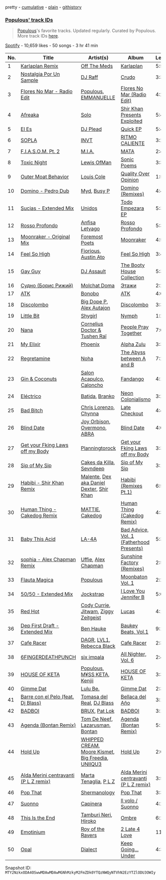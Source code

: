 pretty - [cumulative](/playlists/cumulative/37i9dQZF1DWWye7T9y0Pwf.md) - [plain](/playlists/plain/37i9dQZF1DWWye7T9y0Pwf) - [githistory](https://github.githistory.xyz/mackorone/spotify-playlist-archive/blob/main/playlists/plain/37i9dQZF1DWWye7T9y0Pwf)

### [Populous' track IDs](https://open.spotify.com/playlist/37i9dQZF1DWWye7T9y0Pwf)

> <a href="spotify:artist:5Uy8Skuxzxf38jMDTndKIU">Populous</a>'s favorite tracks\. Updated regularly\. Curated by Populous\. More track IDs <a href="spotify:genre:track\_id">here</a>.

[Spotify](https://open.spotify.com/user/spotify) - 10,659 likes - 50 songs - 3 hr 41 min

| No. | Title | Artist(s) | Album | Length |
|---|---|---|---|---|
| 1 | [Karlaplan Remix](https://open.spotify.com/track/39rhDYzJpyY8tCymSwNX0A) | [Off The Meds](https://open.spotify.com/artist/6XHiqDJIKWxSMQLsjFsiFM) | [Karlaplan](https://open.spotify.com/album/06Kk4K3I7aXSSzZ0HWQh1r) | 5:57 |
| 2 | [Nostalgia Por Un Sample](https://open.spotify.com/track/3yKqPv9Zx1TiGzjSRJA81v) | [DJ Raff](https://open.spotify.com/artist/1yBSX25jjXRF6KqAKGygy2) | [Crudo](https://open.spotify.com/album/0F1RaPxQgDjehNKunqR0GU) | 3:39 |
| 3 | [Flores No Mar \- Radio Edit](https://open.spotify.com/track/7Bi5S5rbQIGe57Ckq95AR1) | [Populous](https://open.spotify.com/artist/5Uy8Skuxzxf38jMDTndKIU), [EMMANUELLE](https://open.spotify.com/artist/1C2Gz0VQuVWtaLWd54ujI5) | [Flores No Mar \(Radio Edit\)](https://open.spotify.com/album/13pN5e0Jmu4CiQFJPHLJ4S) | 4:23 |
| 4 | [Afreaka](https://open.spotify.com/track/7x3vnq1N9TQuU7G2fra8TW) | [Solo](https://open.spotify.com/artist/3D1Uu4cGMjcbsgCy4LMOQ8) | [Shir Khan Presents Exploited](https://open.spotify.com/album/7BYZOxdBeuzrkEiCTXFbqT) | 5:46 |
| 5 | [El Es](https://open.spotify.com/track/57PPncVwuda48YRxr24baj) | [DJ Plead](https://open.spotify.com/artist/3srk7xv520Ls9D09QMpEJg) | [Quick EP](https://open.spotify.com/album/3CUx8j4SgUTrS3CE9dudyS) | 5:49 |
| 6 | [SOPLA](https://open.spotify.com/track/2SucVQzopq1TspgQj8F1hY) | [INVT](https://open.spotify.com/artist/7iS41tYQBUyJsZYcxCse0D) | [RITMO CALIENTE](https://open.spotify.com/album/1Png7rMhioLxwKlPItYNzi) | 3:26 |
| 7 | [F.I.A.S.O.M\. Pt\. 2](https://open.spotify.com/track/7vy5cKebs6nFSpvAzzWKoP) | [M.I.A.](https://open.spotify.com/artist/0QJIPDAEDILuo8AIq3pMuU) | [MATA](https://open.spotify.com/album/2fexyU9sHdXHmI1jvPqrxX) | 2:49 |
| 8 | [Toxic Night](https://open.spotify.com/track/4Ji1y7I57VNsO3K7qy0lwy) | [Lewis OfMan](https://open.spotify.com/artist/1hkRfKGoJisJDbo6eSf1pg) | [Sonic Poems](https://open.spotify.com/album/61LDldyfICKlRKjauyeWdn) | 3:35 |
| 9 | [Outer Moat Behavior](https://open.spotify.com/track/4ZnaAJlGosMAifB0SPZf0c) | [Louis Cole](https://open.spotify.com/artist/6uIst176jhzooPMetg2rtH) | [Quality Over Opinion](https://open.spotify.com/album/57Xg6JumEnG5i5MBzJVdT7) | 1:51 |
| 10 | [Domino \- Pedro Dub](https://open.spotify.com/track/1nnVUhdqHPwrfRqFrQDS5P) | [Myd](https://open.spotify.com/artist/3QFiymmbJlVBPpnrOatEAk), [Busy P](https://open.spotify.com/artist/3coXUO5EiwR37nzX4xWjIV) | [Domino \(Remixes\)](https://open.spotify.com/album/4kbcqVdWC9TKszTAnUse0E) | 4:43 |
| 11 | [Sucias \- Extended Mix](https://open.spotify.com/track/2SvWci2j9kOflFiFHn4StG) | [Unidos](https://open.spotify.com/artist/0XBCk4k6lCKGHon9DctkU1) | [Todo Empezara EP](https://open.spotify.com/album/5bWJ4QYUgw5tHw2dspcL4s) | 5:37 |
| 12 | [Rosso Profondo](https://open.spotify.com/track/6M9VBE2zlGQa3cT6VNzgeB) | [Anfisa Letyago](https://open.spotify.com/artist/7icoOm5fKKPo49jVxoj1Cq) | [Rosso Profondo](https://open.spotify.com/album/5ABj3AqPtraY5zeMjymw0k) | 5:33 |
| 13 | [Moonraker \- Original Mix](https://open.spotify.com/track/4tafNtefRn21TXNJUQi9ah) | [Foremost Poets](https://open.spotify.com/artist/6bxNGNLzoododCo2iYnW5F) | [Moonraker](https://open.spotify.com/album/2pN7qBEkcp5dw0vRNItSbO) | 4:52 |
| 14 | [Feel So High](https://open.spotify.com/track/7bqutkAQ3I4UMY5TsLDkuA) | [Fiorious](https://open.spotify.com/artist/3pKgTa7RsVMksNX7ikwmor), [Austin Ato](https://open.spotify.com/artist/6sCrZwNbMhp1iahiiFQY66) | [Feel So High](https://open.spotify.com/album/6zAdJh76pLnhY0RDR6zwjL) | 3:49 |
| 15 | [Gay Guy](https://open.spotify.com/track/1Kdg3BeatkYnKzIz6Lxxhr) | [DJ Assault](https://open.spotify.com/artist/3yoyUFgb11DMp1KrsJoQZU) | [The Booty House Collection](https://open.spotify.com/album/5knyj8FdB73XAWGaCTXvIa) | 5:36 |
| 16 | [Судно \(Борис Рижий\)](https://open.spotify.com/track/1SHB1hp6267UK9bJQUxYvO) | [Molchat Doma](https://open.spotify.com/artist/1nVq0hKIVReeaiB3xJgKf0) | [Этажи](https://open.spotify.com/album/1FHREwXgTQvqiG8q5KlRzc) | 2:21 |
| 17 | [ATK](https://open.spotify.com/track/3AaGCSpUFAmtB1XGxz5IWk) | [Bonobo](https://open.spotify.com/artist/0cmWgDlu9CwTgxPhf403hb) | [ATK](https://open.spotify.com/album/1x8w8WymEDZWQ60O7qKGbH) | 4:05 |
| 18 | [Discolombo](https://open.spotify.com/track/7l56isKTjtYOuf0ESVAKiy) | [Big Dope P](https://open.spotify.com/artist/0eebKLG13kCWzqNI1LItJe), [Alex Autajon](https://open.spotify.com/artist/5OA57ztYlNqNO02sjgjzTl) | [Discolombo](https://open.spotify.com/album/5HONGW7uTKZeCFnXTtms4U) | 3:30 |
| 19 | [Little Bit](https://open.spotify.com/track/03yR4z1jANazJTWMjX3rtw) | [Shygirl](https://open.spotify.com/artist/3M3wTTCDwicRubwMyHyEDy) | [Nymph](https://open.spotify.com/album/3i4ZYO2l14kCTRzw90JmZ4) | 1:20 |
| 20 | [Nana](https://open.spotify.com/track/2bN40aJQHnM7RjwMulmEpw) | [Cornelius Doctor & Tushen Raï](https://open.spotify.com/artist/1j2w2mPCYgklKXKy0u3wTq) | [People Pray Together](https://open.spotify.com/album/0dUsbl680gdqOgbKoGzrwz) | 7:01 |
| 21 | [My Elixir](https://open.spotify.com/track/0pd2VPSs38dIGQAcPrVydc) | [Phoenix](https://open.spotify.com/artist/1xU878Z1QtBldR7ru9owdU) | [Alpha Zulu](https://open.spotify.com/album/1jEwa4YdGR6FvKxWgRbJcv) | 3:32 |
| 22 | [Regretamine](https://open.spotify.com/track/1s6aEJfk5FmFDigeCunqoD) | [Noha](https://open.spotify.com/artist/1zI6CaqXFicsizcZEqhxBJ) | [The Abyss between A and B](https://open.spotify.com/album/38N3eZH3Uy4QWx2dpNQB6K) | 7:23 |
| 23 | [Gin & Coconuts](https://open.spotify.com/track/5mkJw7rNC8zK9XxoWcGPZx) | [Salon Acapulco](https://open.spotify.com/artist/0Ah2vc4wnoDNFeCBRozIPJ), [Caloncho](https://open.spotify.com/artist/2z3KntXLyEF5Lvz1kpdBoA) | [Fandango](https://open.spotify.com/album/7582prpymNwIWu6uV4QgYW) | 4:11 |
| 24 | [Eléctrico](https://open.spotify.com/track/1AM19lNUr7Go1knNTmKXQc) | [Batida](https://open.spotify.com/artist/5rILRopfIgqH4Cg6Ean6AJ), [Branko](https://open.spotify.com/artist/0J4EYPhE5XrajiHR99Pyhl) | [Neon Colonialismo](https://open.spotify.com/album/5pC12pZRZM6p7Gy9ccu78M) | 3:20 |
| 25 | [Bad Bitch](https://open.spotify.com/track/1QPb3sFVfZlcrSHp9skszO) | [Chris Lorenzo](https://open.spotify.com/artist/7tm9Tuc70geXOOyKhtZHIj), [Chynna](https://open.spotify.com/artist/41TSOINjztNAFtwuGenWVA) | [Late Checkout](https://open.spotify.com/album/7EKYXT614EhSh5jLDUdFAj) | 4:48 |
| 26 | [Blind Date](https://open.spotify.com/track/0UNzzZBuQfZwNJ3mk2PYbm) | [Joy Orbison](https://open.spotify.com/artist/0aIpJqqTLf683ojWREc5lg), [Overmono](https://open.spotify.com/artist/01PnN11ovfen6xUOHfNpn3), [ABRA](https://open.spotify.com/artist/3ZJxEmjYZd5VOqZ8o3aXiL) | [Blind Date](https://open.spotify.com/album/1ZDktqQTTWUktZ0ivTA06P) | 4:05 |
| 27 | [Get your Fking Laws off my Body](https://open.spotify.com/track/0AT9fER20LfUfkrCvdQVlq) | [Planningtorock](https://open.spotify.com/artist/7qHOphlWaJrfFa0BqpayDG) | [Get your Fking Laws off my Body](https://open.spotify.com/album/5ETlH9EZsNWZuRsuGrqKX3) | 3:30 |
| 28 | [Sip of My Sip](https://open.spotify.com/track/0aKXCCuh6cE84wjcVeSFXG) | [Cakes da Killa](https://open.spotify.com/artist/6MoQZOH2KnQrJhVtO9VoXC), [Sevndeep](https://open.spotify.com/artist/2OEgfLq3e6ZmpKnb6O6Y7V) | [Sip of My Sip](https://open.spotify.com/album/4kOrknTNxgXp2oVhnt8VnM) | 3:18 |
| 29 | [Habibi \- Shir Khan Remix](https://open.spotify.com/track/1M74drRoLDw9dcGFI1shmS) | [Malente](https://open.spotify.com/artist/41QVz3Am9zs9dPX4Aaxbct), [Dex aka Daniel Dexter](https://open.spotify.com/artist/5eXZIrI1mFQ9j4IXOO9Ml3), [Shir Khan](https://open.spotify.com/artist/22Rbpv7Uc8pB1s9gJBJI4T) | [Habibi \(Remixes Pt.1\)](https://open.spotify.com/album/3bbmATBrtCw1HSLUItj64X) | 6:58 |
| 30 | [Human Thing \- Cakedog Remix](https://open.spotify.com/track/4YY2n8gxE5GQTFBpOfklLm) | [MATTIE](https://open.spotify.com/artist/4CNJAcDjY6gy8rR9o9GIlb), [Cakedog](https://open.spotify.com/artist/79U9HknhAvaoOIYg72t1KJ) | [Human Thing \(Cakedog Remix\)](https://open.spotify.com/album/61TfG9zR8fVrrf7jAmwOMc) | 4:31 |
| 31 | [Baby This Acid](https://open.spotify.com/track/1latZD5s5IYS6izcP5YBIL) | [LA\-4A](https://open.spotify.com/artist/1LEQApFGJj7Mh7JTugQ5y8) | [Bad Advice, Vol\. 1 \(Fatherhood Presents\)](https://open.spotify.com/album/21zTjHzRUsmlqSYsNCXlhZ) | 5:30 |
| 32 | [sophia \- Alex Chapman Remix](https://open.spotify.com/track/6h7shXygvjO76S8K4w7CSR) | [Uffie](https://open.spotify.com/artist/2s6lxOYvvCvzpHtd3VyuMj), [Alex Chapman](https://open.spotify.com/artist/3c8wfedCs5BJGHcFyusyeh) | [Sunshine Factory \(Remixes\)](https://open.spotify.com/album/3itJjuakoKh9vUynd8N0Iv) | 2:50 |
| 33 | [Flauta Magica](https://open.spotify.com/track/4SZskM7pn7z0gAL7onqeI7) | [Populous](https://open.spotify.com/artist/5Uy8Skuxzxf38jMDTndKIU) | [Moonbaton Vol\. 1](https://open.spotify.com/album/3T5s9mE6LhH5KR5AlZAId8) | 2:22 |
| 34 | [50/50 \- Extended Mix](https://open.spotify.com/track/3wMFQaqob4Age7G6twEyHw) | [Jockstrap](https://open.spotify.com/artist/6S3Z6Me30mtdm526H17v8k) | [I Love You Jennifer B](https://open.spotify.com/album/4YFlC5Abaj48ERwaOPfpu8) | 5:03 |
| 35 | [Red Hot](https://open.spotify.com/track/2MHLxHieCl3xmtERDoxPf3) | [Cody Currie](https://open.spotify.com/artist/0ymdoOsfzRbCoAMfJPpsEx), [Jitwam](https://open.spotify.com/artist/3yg8VEfEzpr8T9NkiEsycS), [Ziggy Zeitgeist](https://open.spotify.com/artist/7KWDEHlNQ5jXyDaqPyf10X) | [Lucas](https://open.spotify.com/album/0JJjdrxiGhdo2JHVNCKC2N) | 4:16 |
| 36 | [Dep First Draft \- Extended Mix](https://open.spotify.com/track/2fLFMlD56yMvkbo3cV4EfX) | [Ben Hauke](https://open.spotify.com/artist/1aBDI4nH6OfAkNyUX08O2V) | [Baukey Beats, Vol.1](https://open.spotify.com/album/4Vf7cWF42OHvF3Y1FMIBq4) | 9:16 |
| 37 | [Cafe Racer](https://open.spotify.com/track/472kQwl5Q4dn19oHkUvGhb) | [DAGR](https://open.spotify.com/artist/6jDxyPx376PtDCCWzo7OJi), [LVL1](https://open.spotify.com/artist/5cIVFxPSiXer2MuaoEATkJ), [Rebecca Black](https://open.spotify.com/artist/3Vl9fyKMIdLMswk8ai3mm9) | [Cafe Racer](https://open.spotify.com/album/71pOhDRYyDDP0XQXduI6ce) | 2:39 |
| 38 | [6FINGERDEATHPUNCH](https://open.spotify.com/track/2M7V4v4DUaPIlMSrCbB2U3) | [six impala](https://open.spotify.com/artist/5EtZGidUP0imIVaUwBo4GW) | [All Nighter, Vol\. 6](https://open.spotify.com/album/1Thi7GCXPtyG7NfXBOYCTS) | 2:44 |
| 39 | [HOUSE OF KETA](https://open.spotify.com/track/0olMIQ9WvI5kEryFGJo6J9) | [Populous](https://open.spotify.com/artist/5Uy8Skuxzxf38jMDTndKIU), [M¥SS KETA](https://open.spotify.com/artist/594PwrFy2mmLueuUwUgoCM), [Kenjii](https://open.spotify.com/artist/0gK6u95aXuNa8jNjhgPc0o) | [HOUSE OF KETA](https://open.spotify.com/album/053Vp0HYLeXNSAbHK3mI6w) | 3:37 |
| 40 | [Gimme Dat](https://open.spotify.com/track/2v5eZAIW4MTEg8yEbAEB42) | [Lulu Be.](https://open.spotify.com/artist/2jM44QDqboAQRKbiIqHIoE) | [Gimme Dat](https://open.spotify.com/album/1YGtDYhozQoZASVBwaj5BY) | 2:37 |
| 41 | [Barre con el Pelo \(feat\. Dj Blass\)](https://open.spotify.com/track/0VBbbLKnpayQeBKZdYamhi) | [Tomasa del Real](https://open.spotify.com/artist/3Dz4sliAAIVOlALfHW9TtD), [DJ Blass](https://open.spotify.com/artist/1ZijgA5CMnToosMd24krUH) | [Bellaca del Año](https://open.spotify.com/album/5PQkVo8VxFjapE73WjI16a) | 3:18 |
| 42 | [BADBOI](https://open.spotify.com/track/1pKk7nVh4fGjI8k6t20PmX) | [BRUX](https://open.spotify.com/artist/05jtmvy7zPhTp4GQexPkXY), [Pat Lok](https://open.spotify.com/artist/3ZPRZDAAuBrvx1tsIjeFxh) | [BADBOI](https://open.spotify.com/album/1vpixBHNGprGXBkLsQofuN) | 3:16 |
| 43 | [Agenda \(Bontan Remix\)](https://open.spotify.com/track/74g3airshEZoVcjLW6sPVY) | [Tom De Neef](https://open.spotify.com/artist/6MvJgyx8yTXPo0objFNTqn), [Lazarusman](https://open.spotify.com/artist/4Sh3sUk5Pq69gqPHT89aCc), [Bontan](https://open.spotify.com/artist/1tZgoMqNTa7lII4w9pV3ud) | [Agenda \(Bontan Remix\)](https://open.spotify.com/album/65YK5Mvh7pZw1rCzbx207H) | 5:12 |
| 44 | [Hold Up](https://open.spotify.com/track/6AxBhyZDlChhX1lNDGCf0P) | [WHIPPED CREAM](https://open.spotify.com/artist/5CMaNobmJYgXcfiT0zYOwi), [Moore Kismet](https://open.spotify.com/artist/50uPj85gZxHFuFOlNBnnr5), [Big Freedia](https://open.spotify.com/artist/2gyv1akuIB9fQvXoGSPaJr), [UNIIQU3](https://open.spotify.com/artist/5aR8qSaApKChlZvzB0Jfpx) | [Hold Up](https://open.spotify.com/album/6MmeK4J693NFnDma8cBVio) | 2:04 |
| 45 | [Alda Merini centravanti \(P L Z remix\)](https://open.spotify.com/track/6qkAgC5DqpAbJcymXfVqHS) | [Marta Tenaglia](https://open.spotify.com/artist/0WqwCCw0Rn6Egu9rFFPQNi), [P L Z](https://open.spotify.com/artist/04luWi32C7hkPkQAmAQVod) | [Alda Merini centravanti \(P L Z remix\)](https://open.spotify.com/album/3vcgOgauUJ16shgHMTcT5i) | 3:56 |
| 46 | [Pop That](https://open.spotify.com/track/1EpF7SUZOEdYXAJF6QC43Z) | [Shermanology](https://open.spotify.com/artist/4Siyzg8kWayQfPQsPSl6JI) | [Pop That](https://open.spotify.com/album/1Lr2J72KaKx1RinFIQoiEX) | 3:37 |
| 47 | [Suonno](https://open.spotify.com/track/2MwvBhrK7pL4qP3KMnp5uL) | [Capinera](https://open.spotify.com/artist/0aS3d5fd7GrmApv4p7nho8) | [Il volo / Suonno](https://open.spotify.com/album/0xUqQAygc6UIpXcSXvKyRT) | 4:21 |
| 48 | [This Is the End](https://open.spotify.com/track/3VpJUfOW45uNtOxOfaubS8) | [Tamburi Neri](https://open.spotify.com/artist/591yXOd0fGyaGPvtYgeb3z), [Hiroko](https://open.spotify.com/artist/4wcQLn4I9zzcTUYUSUVJSH) | [Ombre](https://open.spotify.com/album/09OE2hkCktjca9Do2X4LQQ) | 6:25 |
| 49 | [Emotinium](https://open.spotify.com/track/2dXBGKusFEVysXoBhv9hmZ) | [Roy of the Ravers](https://open.spotify.com/artist/1ZUMNqd7GkMq58qxvEzRSo) | [2 Late 4 Love](https://open.spotify.com/album/33kFSPu2d9DxTArFZ5NKeM) | 11:45 |
| 50 | [Opal](https://open.spotify.com/track/4PqaejmM3xa0OpNNMYKMnd) | [Dialect](https://open.spotify.com/artist/22oD5ZYEJPZf9e68jQbQz5) | [Keep Going..\. Under](https://open.spotify.com/album/0V6ZruB2SwjUuN2AaFJG4p) | 4:31 |

Snapshot ID: `MTY2NzkxODA4OSwwMDAwMDAwMGNhMzkyM2FmZDk0YTQzNWQyNTVhN2EzYTZlODU3OWIy`
